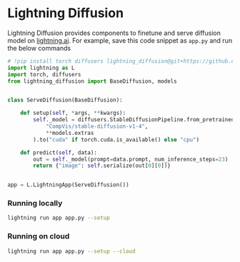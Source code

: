 # Lightning Diffusion

Lightning Diffusion provides components to finetune and serve diffusion model on [lightning.ai](https://lightning.ai/). For example, save this code snippet as `app.py` and run the below commands

```python
# !pip install torch diffusers lightning_diffusion@git+https://github.com/Lightning-AI/lightning-diffusion.git
import lightning as L
import torch, diffusers
from lightning_diffusion import BaseDiffusion, models


class ServeDiffusion(BaseDiffusion):

    def setup(self, *args, **kwargs):
        self._model = diffusers.StableDiffusionPipeline.from_pretrained(
            "CompVis/stable-diffusion-v1-4",
            **models.extras
        ).to("cuda" if torch.cuda.is_available() else "cpu")

    def predict(self, data):
        out = self._model(prompt=data.prompt, num_inference_steps=23)
        return {"image": self.serialize(out[0][0])}


app = L.LightningApp(ServeDiffusion())
```

### Running locally

```bash
lightning run app app.py --setup
```

### Running on cloud

```bash
lightning run app app.py --setup --cloud
```
